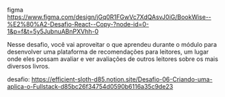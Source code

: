 figma
https://www.figma.com/design/jGq0R1FGwVc7XdQAsvJ0iG/BookWise--%E2%80%A2-Desafio-React--Copy-?node-id=0-1&p=f&t=5y5JubnuABnPXVhh-0

Nesse desafio, você vai aproveitar o que aprendeu durante o módulo para desenvolver uma plataforma de recomendações para leitores, um lugar onde eles possam avaliar e ver avaliações de outros leitores sobre os mais diversos livros.

desafio:
https://efficient-sloth-d85.notion.site/Desafio-06-Criando-uma-aplica-o-Fullstack-d85bc26f34754d0590b6116a35c9de23